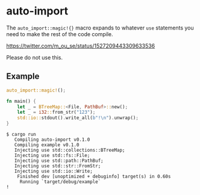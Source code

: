 # auto-import

The `auto_import::magic!{}` macro expands to whatever
`use` statements you need to make the rest of the code compile.

https://twitter.com/m_ou_se/status/1527209443309633536

Please do not use this.

## Example

```rust
auto_import::magic!();

fn main() {
    let _ = BTreeMap::<File, PathBuf>::new();
    let _ = i32::from_str("123");
    std::io::stdout().write_all(b"!\n").unwrap();
}
```

```
$ cargo run
   Compiling auto-import v0.1.0
   Compiling example v0.1.0
   Injecting use std::collections::BTreeMap;
   Injecting use std::fs::File;
   Injecting use std::path::PathBuf;
   Injecting use std::str::FromStr;
   Injecting use std::io::Write;
    Finished dev [unoptimized + debuginfo] target(s) in 0.60s
     Running `target/debug/example`
!
```
